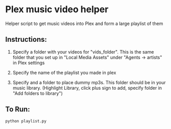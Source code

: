 # Plex music video helper

Helper script to get music videos into Plex and form a large playlist of them

## Instructions:
1. Specify a folder with your videos for "vids_folder". This is the same folder that you set up in "Local Media Assets" under "Agents -> artists" in Plex settings

2. Specify the name of the playlist  you made in plex
3. Specify and a folder to place dummy mp3s. This folder should be in your music library. (Highlight Library, click plus sign to add, specify folder in "Add folders to library")

## To Run:
```python playlist.py```
